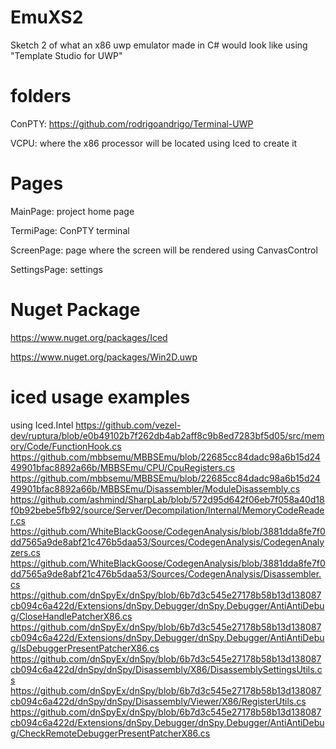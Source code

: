 # EmuXS2
Sketch 2 of what an x86 uwp emulator made in C# would look like using "Template Studio for UWP"

# folders
ConPTY: https://github.com/rodrigoandrigo/Terminal-UWP

VCPU: where the x86 processor will be located using Iced to create it

# Pages
MainPage: project home page

TermiPage: ConPTY terminal

ScreenPage: page where the screen will be rendered using CanvasControl

SettingsPage: settings

# Nuget Package
https://www.nuget.org/packages/Iced

https://www.nuget.org/packages/Win2D.uwp

# iced usage examples

using Iced.Intel
https://github.com/vezel-dev/ruptura/blob/e0b49102b7f262db4ab2aff8c9b8ed7283bf5d05/src/memory/Code/FunctionHook.cs
https://github.com/mbbsemu/MBBSEmu/blob/22685cc84dadc98a6b15d2449901bfac8892a66b/MBBSEmu/CPU/CpuRegisters.cs
https://github.com/mbbsemu/MBBSEmu/blob/22685cc84dadc98a6b15d2449901bfac8892a66b/MBBSEmu/Disassembler/ModuleDisassembly.cs
https://github.com/ashmind/SharpLab/blob/572d95d642f06eb7f058a40d18f0b92bebe5fb92/source/Server/Decompilation/Internal/MemoryCodeReader.cs
https://github.com/WhiteBlackGoose/CodegenAnalysis/blob/3881dda8fe7f0dd7565a9de8abf21c476b5daa53/Sources/CodegenAnalysis/CodegenAnalyzers.cs
https://github.com/WhiteBlackGoose/CodegenAnalysis/blob/3881dda8fe7f0dd7565a9de8abf21c476b5daa53/Sources/CodegenAnalysis/Disassembler.cs
https://github.com/dnSpyEx/dnSpy/blob/6b7d3c545e27178b58b13d138087cb094c6a422d/Extensions/dnSpy.Debugger/dnSpy.Debugger/AntiAntiDebug/CloseHandlePatcherX86.cs
https://github.com/dnSpyEx/dnSpy/blob/6b7d3c545e27178b58b13d138087cb094c6a422d/Extensions/dnSpy.Debugger/dnSpy.Debugger/AntiAntiDebug/IsDebuggerPresentPatcherX86.cs
https://github.com/dnSpyEx/dnSpy/blob/6b7d3c545e27178b58b13d138087cb094c6a422d/dnSpy/dnSpy/Disassembly/X86/DisassemblySettingsUtils.cs
https://github.com/dnSpyEx/dnSpy/blob/6b7d3c545e27178b58b13d138087cb094c6a422d/dnSpy/dnSpy/Disassembly/Viewer/X86/RegisterUtils.cs
https://github.com/dnSpyEx/dnSpy/blob/6b7d3c545e27178b58b13d138087cb094c6a422d/Extensions/dnSpy.Debugger/dnSpy.Debugger/AntiAntiDebug/CheckRemoteDebuggerPresentPatcherX86.cs

